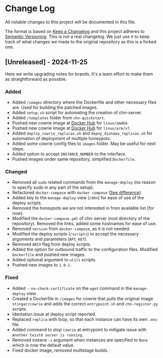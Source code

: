 
# Change Log
All notable changes to this project will be documented in this file.
 
The format is based on [Keep a Changelog](http://keepachangelog.com/)
and this project adheres to [Semantic Versioning](http://semver.org/).
This is not a real changelog. We just use it to keep track of what changes we 
made to the original repository as this is a forked one.
 
## [Unreleased] - 2024-11-25
 
Here we write upgrading notes for brands. It's a team effort to make them as
straightforward as possible.
 
### Added
- Added `/images` directory where the Dockerfile and other necessary files are. Used for building the patched images.
- Added `setup.sh` script for automating the creation of chn-server.
- Added `/templates` folder from `chn-quickstart`.
- Pushed new cowrie image at [Docker Hub](https://hub.docker.com/repository/docker/mirtia/chn-cowrie/general) for `linux/amd64`. 
- Pushed new cowrie image at [Docker Hub](https://hub.docker.com/repository/docker/mirtia/chn-cowrie-arm/general) for `linux/arm/v7`.
- Added `deploy_cowrie_replicas.sh` and `depoy_dionaea_replicas.sh` for automation of deployment of multiple honeypots.
- Added some cowrie config files to `images` folder. May be useful for next steps.
- Added option to accept `INSTANCE_NUMBER` to the interface.
- Pushed images under same repository, simplified `Dockerfile`.

### Changed
- Removed all `sudo` related commands from the `manage-deploy` (no reason to specify sudo in any part of the setup). 
- Refactored `docker-compose` with `docker compose` ([See difference](https://stackoverflow.com/questions/66514436/difference-between-docker-compose-and-docker-compose)).
- Added key to the `manage-deploy` view (`/mhn`) for ease of use of the deploy scripts.
- Removed the honeypots we are not interested in from available list (for now).
- Modified the `docker-compose.yml` of chn-server (root directory of the repository). Removed the links, added some hostnames for ease of use.
- Removed `version` from `docker-compose`, as it is not needed.
- Modified the deploy scripts (`/scripts`) to accept the necessary arguments and parameters (`API_KEY`).
- Removed `ARCH` flag from deploy scripts.
- Added the option for outbound traffic to the configuration files. Modified `Dockerfile` and pushed new images.
- Added optional argument to `utils` scripts.
- Pushed new images to `1.9.1`.

### Fixed
- Added `--no-check-certificate` on the `wget` command in the `manage-deploy` view.
- Created a Dockerfile in `/images` for cowrie that pulls the original image `stingar/cowrie` and adds the correct `entrypoint.sh` and `chn-register.py` scripts.
- Identation issue at deploy script reported.
- Replaced `replica` with loop, so that each instance can have its own `.env` file.
- Added command to stop `cowrie` at entrypoint to mitigate issue with `Another twistd server is running`.
- Removed instace `-i` argument when instances are specified to `None` which is now the default value.
- Fixed docker image, removed multistage builds.